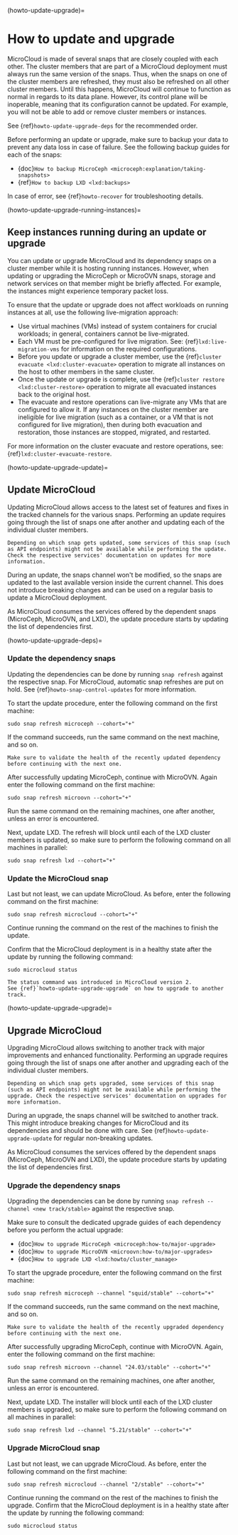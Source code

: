 (howto-update-upgrade)=
# How to update and upgrade

MicroCloud is made of several snaps that are closely coupled with each other.
The cluster members that are part of a MicroCloud deployment must always run the same version of the snaps. Thus, when the snaps on one of the cluster members are refreshed, they must also be refreshed on all other cluster members. Until this happens, MicroCloud will continue to function as normal in regards to its data plane. However, its control plane will be inoperable, meaning that its configuration cannot be updated. For example, you will not be able to add or remove cluster members or instances.

See {ref}`howto-update-upgrade-deps` for the recommended order.

Before performing an update or upgrade, make sure to backup your data to prevent any data loss in case of failure.
See the following backup guides for each of the snaps:

* {doc}`How to backup MicroCeph <microceph:explanation/taking-snapshots>`
* {ref}`How to backup LXD <lxd:backups>`

In case of error, see {ref}`howto-recover` for troubleshooting details.

(howto-update-upgrade-running-instances)=
## Keep instances running during an update or upgrade

You can update or upgrade MicroCloud and its dependency snaps on a cluster member while it is hosting running instances. However, when updating or upgrading the MicroCeph or MicroOVN snaps, storage and network services on that member might be briefly affected. For example, the instances might experience temporary packet loss.

To ensure that the update or upgrade does not affect workloads on running instances at all, use the following live-migration approach:

- Use virtual machines (VMs) instead of system containers for crucial workloads; in general, containers cannot be live-migrated.
- Each VM must be pre-configured for live migration. See: {ref}`lxd:live-migration-vms` for information on the required configurations.
- Before you update or upgrade a cluster member, use the {ref}`cluster evacuate <lxd:cluster-evacuate>` operation to migrate all instances on the host to other members in the same cluster.
- Once the update or upgrade is complete, use the {ref}`cluster restore <lxd:cluster-restore>` operation to migrate all evacuated instances back to the original host.
- The evacuate and restore operations can live-migrate any VMs that are configured to allow it. If any instances on the cluster member are ineligible for live migration (such as a container, or a VM that is not configured for live migration), then during both evacuation and restoration, those instances are stopped, migrated, and restarted.

For more information on the cluster evacuate and restore operations, see: {ref}`lxd:cluster-evacuate-restore`.

(howto-update-upgrade-update)=
## Update MicroCloud

Updating MicroCloud allows access to the latest set of features and fixes in the tracked channels for the various snaps.
Performing an update requires going through the list of snaps one after another and updating each of the individual cluster members.

```{note}
Depending on which snap gets updated, some services of this snap (such as API endpoints) might not be available while performing the update. Check the respective services' documentation on updates for more information.
```

During an update, the snaps channel won't be modified, so the snaps are updated to the last available version inside the current channel.
This does not introduce breaking changes and can be used on a regular basis to update a MicroCloud deployment.

As MicroCloud consumes the services offered by the dependent snaps (MicroCeph, MicroOVN, and LXD), the update procedure starts by updating the list of dependencies first.

(howto-update-upgrade-deps)=
### Update the dependency snaps

Updating the dependencies can be done by running `snap refresh` against the respective snap.
For MicroCloud, automatic snap refreshes are put on hold. See {ref}`howto-snap-control-updates` for more information.

To start the update procedure, enter the following command on the first machine:

    sudo snap refresh microceph --cohort="+"

If the command succeeds, run the same command on the next machine, and so on.

```{note}
Make sure to validate the health of the recently updated dependency before continuing with the next one.
```

After successfully updating MicroCeph, continue with MicroOVN.
Again enter the following command on the first machine:

    sudo snap refresh microovn --cohort="+"

Run the same command on the remaining machines, one after another, unless an error is encountered.

Next, update LXD. The refresh will block until each of the LXD cluster members is updated, so make sure to perform the following
command on all machines in parallel:

    sudo snap refresh lxd --cohort="+"

### Update the MicroCloud snap

Last but not least, we can update MicroCloud.
As before, enter the following command on the first machine:

    sudo snap refresh microcloud --cohort="+"

Continue running the command on the rest of the machines to finish the update.

Confirm that the MicroCloud deployment is in a healthy state after the update by running the following command:

    sudo microcloud status

```{note}
The status command was introduced in MicroCloud version 2.
See {ref}`howto-update-upgrade-upgrade` on how to upgrade to another track.
```

(howto-update-upgrade-upgrade)=
## Upgrade MicroCloud

Upgrading MicroCloud allows switching to another track with major improvements and enhanced functionality.
Performing an upgrade requires going through the list of snaps one after another and upgrading each of the individual cluster members.

```{note}
Depending on which snap gets upgraded, some services of this snap (such as API endpoints) might not be available while performing the upgrade. Check the respective services' documentation on upgrades for more information.
```

During an upgrade, the snaps channel will be switched to another track.
This might introduce breaking changes for MicroCloud and its dependencies and should be done with care.
See {ref}`howto-update-upgrade-update` for regular non-breaking updates.

As MicroCloud consumes the services offered by the dependent snaps (MicroCeph, MicroOVN and LXD), the update procedure starts by updating the list of dependencies first.

### Upgrade the dependency snaps

Upgrading the dependencies can be done by running `snap refresh --channel <new track/stable>` against the respective snap.

Make sure to consult the dedicated upgrade guides of each dependency before you perform the actual upgrade:

* {doc}`How to upgrade MicroCeph <microceph:how-to/major-upgrade>`
* {doc}`How to upgrade MicroOVN <microovn:how-to/major-upgrades>`
* {doc}`How to upgrade LXD <lxd:howto/cluster_manage>`

To start the upgrade procedure, enter the following command on the first machine:

    sudo snap refresh microceph --channel "squid/stable" --cohort="+"

If the command succeeds, run the same command on the next machine, and so on.

```{note}
Make sure to validate the health of the recently upgraded dependency before continuing with the next one.
```

After successfully upgrading MicroCeph, continue with MicroOVN.
Again, enter the following command on the first machine:

    sudo snap refresh microovn --channel "24.03/stable" --cohort="+"

Run the same command on the remaining machines, one after another, unless an error is encountered.

Next, update LXD. The installer will block until each of the LXD cluster members is upgraded, so make sure to perform the following
command on all machines in parallel:

    sudo snap refresh lxd --channel "5.21/stable" --cohort="+"

### Upgrade MicroCloud snap

Last but not least, we can upgrade MicroCloud.
As before, enter the following command on the first machine:

    sudo snap refresh microcloud --channel "2/stable" --cohort="+"

Continue running the command on the rest of the machines to finish the upgrade.
Confirm that the MicroCloud deployment is in a healthy state after the update by running the following command:

    sudo microcloud status
